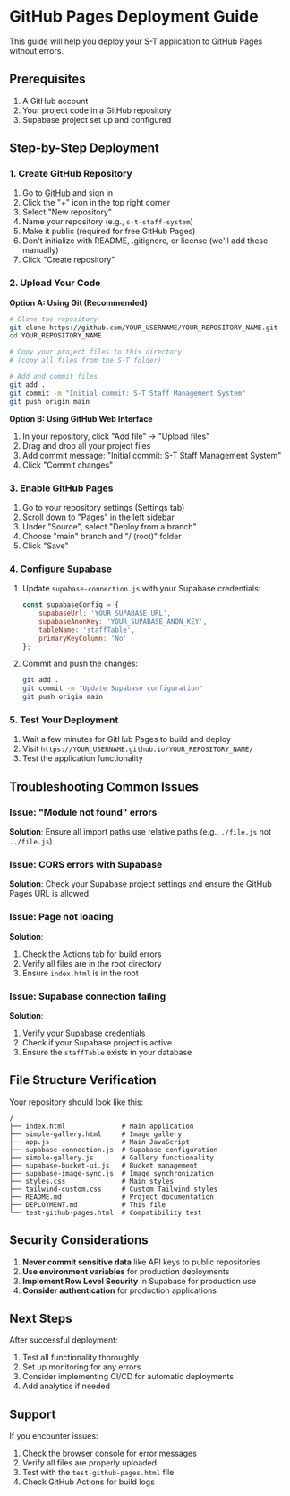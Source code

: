 # GitHub Pages Deployment Guide

This guide will help you deploy your S-T application to GitHub Pages without errors.

## Prerequisites

1. A GitHub account
2. Your project code in a GitHub repository
3. Supabase project set up and configured

## Step-by-Step Deployment

### 1. Create GitHub Repository

1. Go to [GitHub](https://github.com) and sign in
2. Click the "+" icon in the top right corner
3. Select "New repository"
4. Name your repository (e.g., `s-t-staff-system`)
5. Make it public (required for free GitHub Pages)
6. Don't initialize with README, .gitignore, or license (we'll add these manually)
7. Click "Create repository"

### 2. Upload Your Code

**Option A: Using Git (Recommended)**
```bash
# Clone the repository
git clone https://github.com/YOUR_USERNAME/YOUR_REPOSITORY_NAME.git
cd YOUR_REPOSITORY_NAME

# Copy your project files to this directory
# (copy all files from the S-T folder)

# Add and commit files
git add .
git commit -m "Initial commit: S-T Staff Management System"
git push origin main
```

**Option B: Using GitHub Web Interface**
1. In your repository, click "Add file" → "Upload files"
2. Drag and drop all your project files
3. Add commit message: "Initial commit: S-T Staff Management System"
4. Click "Commit changes"

### 3. Enable GitHub Pages

1. Go to your repository settings (Settings tab)
2. Scroll down to "Pages" in the left sidebar
3. Under "Source", select "Deploy from a branch"
4. Choose "main" branch and "/ (root)" folder
5. Click "Save"

### 4. Configure Supabase

1. Update `supabase-connection.js` with your Supabase credentials:
   ```javascript
   const supabaseConfig = { 
       supabaseUrl: 'YOUR_SUPABASE_URL', 
       supabaseAnonKey: 'YOUR_SUPABASE_ANON_KEY', 
       tableName: 'staffTable', 
       primaryKeyColumn: 'No' 
   };
   ```

2. Commit and push the changes:
   ```bash
   git add .
   git commit -m "Update Supabase configuration"
   git push origin main
   ```

### 5. Test Your Deployment

1. Wait a few minutes for GitHub Pages to build and deploy
2. Visit `https://YOUR_USERNAME.github.io/YOUR_REPOSITORY_NAME/`
3. Test the application functionality

## Troubleshooting Common Issues

### Issue: "Module not found" errors
**Solution**: Ensure all import paths use relative paths (e.g., `./file.js` not `../file.js`)

### Issue: CORS errors with Supabase
**Solution**: Check your Supabase project settings and ensure the GitHub Pages URL is allowed

### Issue: Page not loading
**Solution**: 
1. Check the Actions tab for build errors
2. Verify all files are in the root directory
3. Ensure `index.html` is in the root

### Issue: Supabase connection failing
**Solution**:
1. Verify your Supabase credentials
2. Check if your Supabase project is active
3. Ensure the `staffTable` exists in your database

## File Structure Verification

Your repository should look like this:
```
/
├── index.html              # Main application
├── simple-gallery.html     # Image gallery
├── app.js                  # Main JavaScript
├── supabase-connection.js  # Supabase configuration
├── simple-gallery.js       # Gallery functionality
├── supabase-bucket-ui.js   # Bucket management
├── supabase-image-sync.js  # Image synchronization
├── styles.css              # Main styles
├── tailwind-custom.css     # Custom Tailwind styles
├── README.md               # Project documentation
├── DEPLOYMENT.md           # This file
└── test-github-pages.html  # Compatibility test
```

## Security Considerations

1. **Never commit sensitive data** like API keys to public repositories
2. **Use environment variables** for production deployments
3. **Implement Row Level Security** in Supabase for production use
4. **Consider authentication** for production applications

## Next Steps

After successful deployment:
1. Test all functionality thoroughly
2. Set up monitoring for any errors
3. Consider implementing CI/CD for automatic deployments
4. Add analytics if needed

## Support

If you encounter issues:
1. Check the browser console for error messages
2. Verify all files are properly uploaded
3. Test with the `test-github-pages.html` file
4. Check GitHub Actions for build logs

